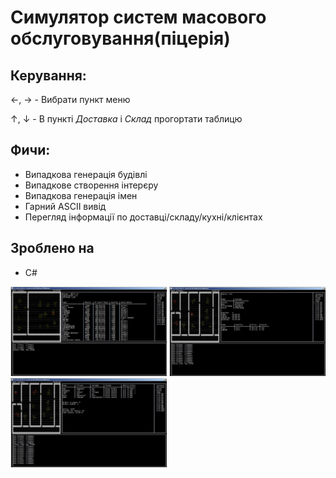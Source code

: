 ﻿# Симулятор систем масового обслуговування(піцерія)
## Керування:
←, → - Вибрати пункт меню

↑, ↓ - В пункті _Доставка_ і _Склад_ прогортати таблицю

## Фичи:
 * Випадкова генерація будівлі
 * Випадкове створення інтерєру
 * Випадкова генерація імен
 * Гарний ASCII вивід
 * Перегляд інформації по доставці/складу/кухні/клієнтах

## Зроблено на
 * C#

<img src="readme/img1.jpg" width="250">
<img src="readme/img2.jpg" width="250">
<img src="readme/img3.jpg" width="250">
